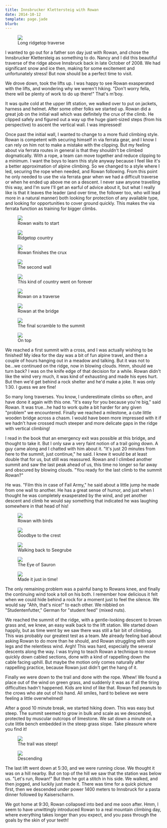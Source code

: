 ```yaml
---
title: Innsbrucker Klettersteig with Rowan
date: 2014-10-12
template: page.jade
blurb:
---
```


<figure><a href='https://www.flickr.com/photos/55338612@N00/15525528121'>
<img src='https://farm4.static.flickr.com/3949/15525528121_5b420812e9_b.jpg'></a>
<figcaption>Long ridgetop traverse</figcaption>
</figure>

I wanted to go out for a father son day just with Rowan, and chose the
Innsbrucker Klettersteig as something to do. Nancy and I did this beautiful
traverse of the ridge above Innsbruck back in late October of 2008. We had
significant snow and ice then, making for some excitement and unfortunately
stress! But now should be a perfect time to visit.

We drove down, took the lifts up. I was happy to see Rowan exasperated with the
lifts, and wondering why we weren't hiking. "Don't worry fella, there will be
plenty of work to do up there!" That's m'boy.

It was quite cold at the upper lift station, we walked over to put on jackets,
harness and helmet. After some other folks we started up. Rowan did a great job
on the initial wall which was definitely the crux of the climb. He clipped
safely and figured out a way up the huge giant-sized steps (from his
perspective) to ascent the vertical wall. I was impressed!

Once past the initial wall, I wanted to change to a more fluid climbing
style. Rowan is competent with securing himself in via ferrata gear, and I know
I can rely on him not to make a mistake with the clipping. But my feeling about
via ferrata routes in general is that they shouldn't be climbed
dogmatically. With a rope, a team can move together and reduce clipping to a
minimum. I want the boys to learn this style anyway because I feel like it's a
better approximation of alpine climbing. So we changed to a style where I led,
securing the rope when needed, and Rowan following. From this point he only
needed to use the via ferrata gear when we had a difficult traverse or when he
ended up above me on a descent. I never saw anyone travelling this way, and I'm
sure I'll get an earful of advice about it, but what I really like is that it
leaves the leader (and over time, the follower too, who will lead more in a
natural manner) both looking for protection of any available type, and looking
for opportunities to cover ground quickly. This makes the via ferrata function
as training for bigger climbs.

<figure><a href='https://www.flickr.com/photos/55338612@N00/15505508756'>
<img src='https://farm6.static.flickr.com/5601/15505508756_216009c3c1_b.jpg'></a>
<figcaption>Rowan waits to start</figcaption>
</figure>


<figure><a href='https://www.flickr.com/photos/55338612@N00/15525517221'>
<img src='https://farm6.static.flickr.com/5599/15525517221_9208f9a1d9_b.jpg'></a>
<figcaption>Ridgetop country</figcaption>
</figure>

<figure><a href='https://www.flickr.com/photos/55338612@N00/15341939570'>
<img src='https://farm4.static.flickr.com/3951/15341939570_08bfeaf51a_b.jpg'></a>
<figcaption>Rowan finishes the crux</figcaption>
</figure>

<figure><a href='https://www.flickr.com/photos/55338612@N00/15505520736'>
<img src='https://farm4.static.flickr.com/3940/15505520736_8c63fbe7b0_b.jpg'></a>
<figcaption>The second wall</figcaption>
</figure>

<figure><a href='https://www.flickr.com/photos/55338612@N00/15525533941'>
<img src='https://farm6.static.flickr.com/5606/15525533941_47daf3d7ce_b.jpg'></a>
<figcaption>This kind of country went on forever</figcaption>
</figure>


<figure><a href='https://www.flickr.com/photos/55338612@N00/15528725055'>
<img src='https://farm4.static.flickr.com/3930/15528725055_f58c468dcc_b.jpg'></a>
<figcaption>Rowan on a traverse</figcaption>
</figure>


<figure><a href='https://www.flickr.com/photos/55338612@N00/15341808149'>
<img src='https://farm6.static.flickr.com/5606/15341808149_0ab1c8fa5b_b.jpg'></a>
<figcaption>Rowan at the bridge</figcaption>
</figure>


<figure><a href='https://www.flickr.com/photos/55338612@N00/15528744815'>
<img src='https://farm4.static.flickr.com/3942/15528744815_9fc23e7bd3_b.jpg'></a>
<figcaption>The final scramble to the summit</figcaption>
</figure>


<figure><a href='https://www.flickr.com/photos/55338612@N00/15525580011'>
<img src='https://farm6.static.flickr.com/5607/15525580011_2397417a57_b.jpg'></a>
<figcaption>On top</figcaption>
</figure>


We reached a first summit with a cross, and I was actually wishing to be
finished! My idea for the day was a bit of fun alpine travel, and then a couple
of hours hanging out in a meadow and talking. But it was not to be...we
continued on the ridge, now in blowing clouds. Hmm, should we turn back? I was
on the knife edge of that decision for a while. Rowan didn't like the wind very
much, it was kind of exhausting and made his eyes hurt. But then we'd get behind
a rock shelter and he'd make a joke. It was only 1:30. I guess we are fine!

So many long traverses. You know, I underestimate climbs so often, and have done
it again with this one. "It's easy for you because you're big," said Rowan. It
was true...he had to work quite a bit harder for any given "problem" we
encountered. Finally we reached a milestone, a cute little wooden bridge across
a chasm. I would have been more impressed with it if we hadn't have crossed much
steeper and more delicate gaps in the ridge with vertical climbing!

I read in the book that an emergency exit was possible at this bridge, and
thought to take it. But I only saw a very faint notion of a trail going down. A
guy came along and I chatted with him about it. "It's just 20 minutes from here
to the summit, just continue," he said. I knew it would be at least double that
for us, but still was reassured. Rowan and I climbed another summit and saw the
last peak ahead of us, this time no longer so far away and obscured by blowing
clouds. "You ready for the last climb to the summit Rowan?"

He was. "Film this in case of Fail Army," he said about a little jump he made
from one wall to another. He has a great sense of humor, and just when I thought
he was completely exasperated by the wind, and yet another descent and climb he
would say something that indicated he was laughing somewhere in that head of
his!

<figure><a href='https://www.flickr.com/photos/55338612@N00/15341846709'>
<img src='https://farm6.static.flickr.com/5616/15341846709_071fe18d8c_b.jpg'></a>
<figcaption>Rowan with birds</figcaption>
</figure>


<figure><a href='https://www.flickr.com/photos/55338612@N00/15525589281'>
<img src='https://farm6.static.flickr.com/5613/15525589281_b5bd487198_b.jpg'></a>
<figcaption>Goodbye to the crest</figcaption>
</figure>


<figure><a href='https://www.flickr.com/photos/55338612@N00/15342149097'>
<img src='https://farm6.static.flickr.com/5614/15342149097_8c9c6e3340_b.jpg'></a>
<figcaption>Walking back to Seegrube</figcaption>
</figure>


<figure><a href='https://www.flickr.com/photos/55338612@N00/15342136158'>
<img src='https://farm4.static.flickr.com/3927/15342136158_a3a7ca51f4_b.jpg'></a>
<figcaption>The Eye of Sauron</figcaption>
</figure>


<figure><a href='https://www.flickr.com/photos/55338612@N00/15342139578'>
<img src='https://farm4.static.flickr.com/3949/15342139578_7ca1a17d93_b.jpg'></a>
<figcaption>Made it just in time!</figcaption>
</figure>


The only remaining problem was a painful bang to Rowans knee, and finally the
continuing wind took a toll on his both. I remember how delicious it felt when
we could hide behind a rock for a moment just to feel the silence. We would say
"Ahh, that's nice!" to each other. We nibbled on "Studentenfutter," German for
"student feed" (mixed nuts).

We reached the summit of the ridge, with a gentle-looking descent to brown grass
and, we knew, an easy walk back to the lift station. We started down happily,
but as time went by we saw there was still a fair bit of climbing. This was
probably our greatest test as a team. Me already feeling bad about asking Rowan
to do more than he should, and Rowan struggling with sore legs and the
relentless wind. Argh! This was hard, especially the several descents along the
way. I was trying to teach Rowan a technique to move quickly down cabled
sections, done with a kind of rappelling down the cable facing uphill. But maybe
the motion only comes naturally after rappelling practice, because Rowan just
didn't get the hang of it.

Finally we were down to the trail and done with the rope. Whew! We found a place
out of the wind on green grass, and suddenly it was as if all the tiring
difficulties hadn't happened. Kids are kind of like that. Rowan fed peanuts to
the crows who ate out of his hand. All smiles, hard to believe we were feeling a
little overwhelmed!

After a good 10 minute break, we started hiking down. This was easy but
steep. The summit seemed to grow in bulk and scale as we descended, protected by
muscular outcrops of limestone. We sat down a minute on a cute little bench
embedded in the steep grass slope. Take pleasure where you find it!

<figure><a href='https://www.flickr.com/photos/55338612@N00/15505623816'>
<img src='https://farm4.static.flickr.com/3951/15505623816_69a95a8203_b.jpg'></a>
<figcaption>The trail was steep!</figcaption>
</figure>


<figure><a href='https://www.flickr.com/photos/55338612@N00/15505616726'>
<img src='https://farm4.static.flickr.com/3941/15505616726_0c532c2a2d_b.jpg'></a>
<figcaption>Descending</figcaption>
</figure>


The last lift went down at 5:30, and we were running close. We thought it was on
a hill nearby. But on top of the hill we saw that the station was below
us. "Let's run, Rowan!" But then he got a stitch in his side. We walked, and
then jogged, and luckily just made it. There was time for a quick picture first,
then we descended under power 1400 meters to Innsbruck for a pasta dinner
followed by Kaiserscharrn.

We got home at 9:30, Rowan collapsed into bed and me soon after. Hmm, I seem to
have unwittingly introduced Rowan to a real mountain climbing day, where
everything takes longer than you expect, and you pass through the goals by the
skin of your teeth!
